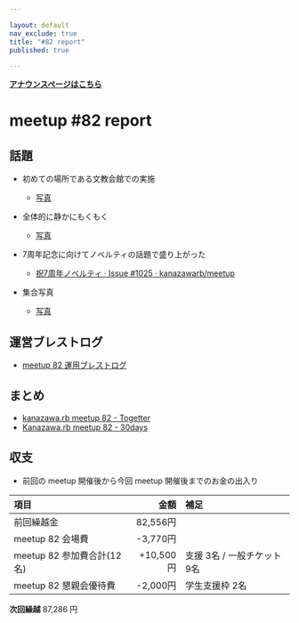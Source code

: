 ```yaml
---

layout: default
nav_exclude: true
title: "#82 report"
published: true

---
```


<div style="text-align: left;"><a href="../"><strong>アナウンスページはこちら</strong></a></div>

# meetup #82 report

## 話題

* 初めての場所である文教会館での実施
  + [写真](https://twitter.com/kiyohara/status/1139754741657829376)

* 全体的に静かにもくもく
  + [写真](https://twitter.com/Yukimitsu_Izawa/status/1139760873424052229)

* 7周年記念に向けてノベルティの話題で盛り上がった
  + [祝7周年ノベルティ · Issue \#1025 · kanazawarb/meetup](https://github.com/kanazawarb/meetup/issues/1025)

* 集合写真
  + [写真](https://twitter.com/kiyohara/status/1139807376565866496)

## 運営ブレストログ

* [meetup 82 運用ブレストログ](https://github.com/kanazawarb/meetup/wiki/meetup-82-%E9%81%8B%E7%94%A8%E3%83%96%E3%83%AC%E3%82%B9%E3%83%88%E3%83%AD%E3%82%B0)

## まとめ

* [kanazawa.rb meetup 82 - Togetter](https://togetter.com/li/1366536)
* [Kanazawa.rb meetup 82 - 30days](http://30d.jp/kzrb/72)


<!-- 分かっている範囲でリンクがあれば列挙する
## スライド

* XXX

-->

<!-- 分かっている範囲でリンクがあれば列挙する
## 参加者のブログ

* XXX

-->


## 収支

* 前回の meetup 開催後から今回 meetup 開催後までのお金の出入り

|項目                           |金額         |補足                                               |
|:------------------------------|------------:|:--------------------------------------------------|
| 前回繰越金                    |    82,556円 |                                                   |
| meetup 82 会場費              |    -3,770円 |                                                   |
| meetup 82 参加費合計(12名)    |   +10,500円 | 支援 3名 / 一般チケット 9名                       |
| meetup 82 懇親会優待費        |    -2,000円 | 学生支援枠 2名                                    |

**次回繰越**  87,286 円
